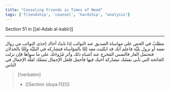 ```yaml
---
title: "Consoling Friends in Times of Need"
tags: ['friendship', 'counsel', 'hardship', "analysis"]
---
```


 Section 51 in [[al-Adab al-kabīr]]

---
مطلبٌ في الحض على مواساة الصديق عند النوائب إذا نابتْ أخاك إحدَى النوائب من زوال نعمة أو نزول بليَّة فاعلم أنك قد ابتُليت معه إمَّا بالمؤاساة فتشاركه في البليَّة وإمَّا بالخذلان فتحتمل العار  فالتمس المَخرج عند أشباه ذلك وآثر مُرُوءَتك على ما سواها  فإن نزلت الجائحة التي تأبى نفسُك مشاركة أخيك فيها فأجمل فلعل الإجمال يَسَعُك لقلَّة الإجمال في الناس

> [!verbatim]
> - [[Section (duya.112)]]
